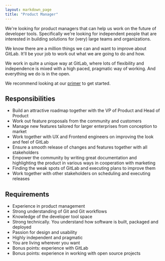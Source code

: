 ```yaml
---
layout: markdown_page
title: "Product Manager"
---
```


We're looking for product managers that can help us work on the future of
developer tools. Specifically we're looking for independent people that are
interested in building solutions for (very) large teams and organizations.

We know there are a million things we can and want to improve about GitLab.
It'll be your job to work out what we are going to do and how.

We work in quite a unique way at GitLab, where lots of flexibility and
independence is mixed with a high paced, pragmatic way of working. And
everything we do is in the open.

We recommend looking at our [primer](https://about.gitlab.com/primer)
to get started.

## Responsibilities

- Build an attractive roadmap together with the VP of Product and Head of Product
- Work out feature proposals from the community and customers
- Manage new features tailored for larger enterprises from conception to market
- Work together with UX and Frontend engineers on improving the look and feel of GitLab
- Ensure a smooth release of changes and features together with all stakeholders
- Empower the community by writing great documentation and highlighting the product in various ways in cooperation with marketing
- Finding the weak spots of GitLab and executing plans to improve them
- Work together with other stakeholders on scheduling and executing releases

## Requirements

- Experience in product management
- Strong understanding of Git and Git workflows
- Knowledge of the developer tool space
- Strong technically. You understand how software is built, packaged and deployed
- Passion for design and usability
- Highly independent and pragmatic
- You are living wherever you want
- Bonus points: experience with GitLab
- Bonus points: experience in working with open source projects

